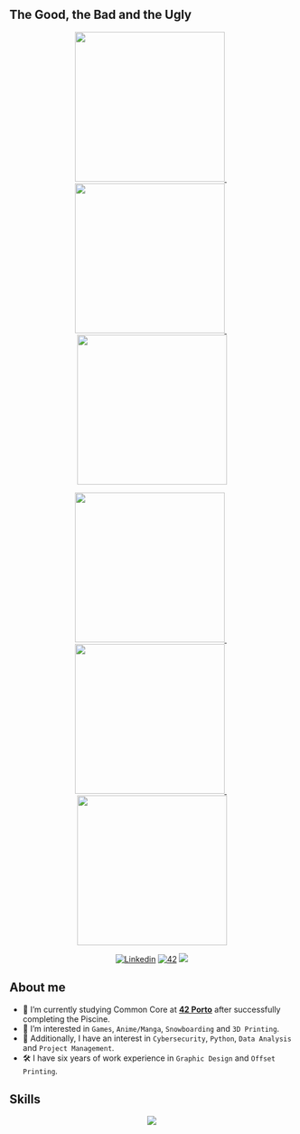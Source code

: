 <!---
DESCRIPTION
--->
## The Good, the Bad and the Ugly
<p float="left" align="center">
  <a href="https://github.com/jotavare/42-resources">
    <img src="https://github.com/jotavare/jotavare/blob/main/42/banners/profile/github_profile_banner_round_resources_v1.png" width="265"/>
  </a>
  &nbsp;
  <a href="https://github.com/jotavare/42-piscine">
    <img src="https://github.com/jotavare/jotavare/blob/main/42/banners/profile/github_profile_banner_round_piscine_v1.png" width="265"/>
  </a>
  &nbsp;
  <a href="https://github.com/jotavare/42-common-core">
    <img src="https://github.com/jotavare/jotavare/blob/main/42/banners/profile/github_profile_banner_round_common_core_v1.png" width="265"/>
  </a>
</p>
<p float="left" align="center">  
  <a href="https://github.com/jotavare/42-ctf">
    <img src="https://github.com/jotavare/jotavare/blob/main/42/banners/profile/github_profile_banner_round_ctf_v1.png" width="265"/>
  </a>
  &nbsp;
  <a href="https://jotavare.github.io">
    <img src="https://github.com/jotavare/jotavare/blob/main/42/banners/profile/github_profile_banner_round_registry_v1.png" width="265"/>
  </a>
  &nbsp;
  <a href="https://github.com/jotavare/100-days-of-code-in-python">
    <img src="https://github.com/jotavare/jotavare/blob/main/42/banners/profile/github_profile_banner_round_python_v1.png" width="265"/>
  </a>
</p>

<!---
SMALL ICONS
--->
<p align="center">
  <a href='https://www.linkedin.com/in/jotavare' target="_blank"><img alt='Linkedin' src='https://img.shields.io/badge/LinkedIn-100000?style=flat&logo=Linkedin&logoColor=white&labelColor=0A66C2&color=0A66C2'/></a>
  </a>
  <a href='https://profile.intra.42.fr/users/jotavare' target="_blank"><img alt='42' src='https://img.shields.io/badge/Porto-100000?style=flat&logo=42&logoColor=white&labelColor=000000&color=000000'/></a>
  </a>
  <img src="https://komarev.com/ghpvc/?username=jotavare&style=flat&color=blue"></a>
  </a>
</p>

## About me

- 🌱 I’m currently studying Common Core at [**42 Porto**](https://www.42porto.com) after successfully completing the Piscine.
- 👀 I’m interested in `Games`, `Anime/Manga`, `Snowboarding` and `3D Printing`.
- 🚀 Additionally, I have an interest in `Cybersecurity`, `Python`, `Data Analysis` and `Project Management`.
- 🛠️ I have six years of work experience in `Graphic Design` and `Offset Printing`.

<!---
BIG ICONS
--->
## Skills
<p align="center">
  <a href="https://skillicons.dev">
    <img src="https://skillicons.dev/icons?i=c,cpp,html,css,python,git,github,bash,linux,vim,vscode,ai,ps,markdown,wordpress" />
  </a>
</p>

<!---
jotavare/jotavare is a ✨ special ✨ repository because its `README.md` (this file) appears on your GitHub profile.
You can click the Preview link to take a look at your changes.
--->
